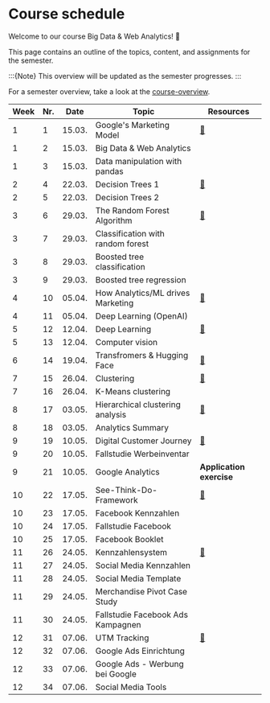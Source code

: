 # Course schedule

Welcome to our course Big Data & Web Analytics! 👋  

This page contains an outline of the topics, content, and assignments for the semester. 

:::{Note}
This overview will be updated as the semester progresses.
:::

For a semester overview, take a look at the [course-overview](../docs/course-overview.md). 

|	Week	|	Nr.	|	Date	|	Topic	|	Resources	|
|	---	|	---	|	---	|	---	|	---	|
|	1	|	1	|	15.03.	|	Google's Marketing Model	|	[📁](../weeks/week1.md)	|
|	1	|	2	|	15.03.	|	Big Data & Web Analytics	|		|
|	1	|	3	|	15.03.	|	Data manipulation with pandas	|		|
|	2	|	4	|	22.03.	|	Decision Trees 1	|	[📁](../weeks/week2.md)	|
|	2	|	5	|	22.03.	|	Decision Trees 2	|		|
|	3	|	6	|	29.03.	|	The Random Forest Algorithm	|	[📁](../weeks/week3.md)	|
|	3	|	7	|	29.03.	|	Classification with random forest 	|		|
|	3	|	8	|	29.03.	|	Boosted tree classification	|		|
|	3	|	9	|	29.03.	|	Boosted tree regression	|		|
|	4	|	10	|	05.04.	|	How Analytics/ML drives Marketing	|	[📁](../weeks/week4.md)	|
|	4	|	11	|	05.04.	|	Deep Learning (OpenAI)	|		|
|	5	|	12	|	12.04.	|	Deep Learning	|	[📁](../weeks/week5.md)	|
|	5	|	13	|	12.04.	|	Computer vision	|		|
|	6	|	14	|	19.04.	|	Transfromers & Hugging Face	|	[📁](../weeks/week6.md)	|
|	7	|	15	|	26.04.	|	Clustering 	|	[📁](../weeks/week7.md)	|
|	7	|	16	|	26.04.	|	K-Means clustering	|		|
|	8	|	17	|	03.05.	|	Hierarchical clustering analysis	|	[📁](../weeks/week8.md)	|
|	8	|	18	|	03.05.	|	Analytics Summary	|		|
|	9	|	19	|	10.05.	|	Digital Customer Journey	|	[📁](../weeks/week9.md)	|
|	9	|	20	|	10.05.	|	Fallstudie Werbeinventar	|		|
|	9	|	21	|	10.05.	|	Google Analytics	|	**Application exercise**	|
|	10	|	22	|	17.05.	|	See-Think-Do-Framework	|	[📁](../weeks/week10.md)	|
|	10	|	23	|	17.05.	|	Facebook Kennzahlen	|		|
|	10	|	24	|	17.05.	|	Fallstudie Facebook	|		|
|	10	|	25	|	17.05.	|	Facebook Booklet	|		|
|	11	|	26	|	24.05.	|	Kennzahlensystem	|	[📁](../weeks/week11.md)	|
|	11	|	27	|	24.05.	|	Social Media Kennzahlen	|		|
|	11	|	28	|	24.05.	|	Social Media Template	|		|
|	11	|	29	|	24.05.	|	Merchandise Pivot Case Study	|		|
|	11	|	30	|	24.05.	|	Fallstudie Facebook Ads Kampagnen	|		|
|	12	|	31	|	07.06.	|	UTM Tracking	|	[📁](../weeks/week12.md)	|
|	12	|	32	|	07.06.	|	Google Ads Einrichtung	|		|
|	12	|	33	|	07.06.	|	Google Ads - Werbung bei Google	|		|
|	12	|	34	|	07.06.	|	Social Media Tools	|		|